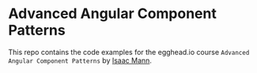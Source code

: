 # Advanced Angular Component Patterns

This repo contains the code examples for the egghead.io course `Advanced Angular Component Patterns` by [Isaac Mann](https://egghead.io/instructors/isaac-mann).